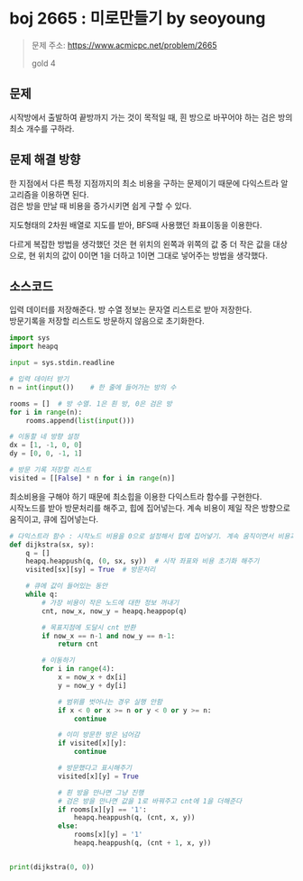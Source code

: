 # boj 2665 : 미로만들기 by seoyoung
> 문제 주소: https://www.acmicpc.net/problem/2665
>
> gold 4

## 문제
시작방에서 출발하여 끝방까지 가는 것이 목적일 때, 흰 방으로 바꾸어야 하는 검은 방의 최소 개수를 구하라.

## 문제 해결 방향
한 지점에서 다른 특정 지점까지의 최소 비용을 구하는 문제이기 때문에 다익스트라 알고리즘을 이용하면 된다.\
검은 방을 만날 때 비용을 증가시키면 쉽게 구할 수 있다.

지도형태의 2차원 배열로 지도를 받아, BFS때 사용했던 좌표이동을 이용한다.

다르게 복잡한 방법을 생각했던 것은 현 위치의 왼쪽과 위쪽의 값 중 더 작은 값을 대상으로, 현 위치의 값이 0이면 1을 더하고 1이면 그대로 넣어주는 방법을 생각했다.

## 소스코드
입력 데이터를 저장해준다. 방 수열 정보는 문자열 리스트로 받아 저장한다. \
방문기록을 저장할 리스트도 방문하지 않음으로 초기화한다.
```python
import sys
import heapq

input = sys.stdin.readline

# 입력 데이터 받기
n = int(input())    # 한 줄에 들어가는 방의 수

rooms = []  # 방 수열. 1은 흰 방, 0은 검은 방
for i in range(n):
    rooms.append(list(input()))

# 이동할 네 방향 설정
dx = [1, -1, 0, 0]
dy = [0, 0, -1, 1]

# 방문 기록 저장할 리스트
visited = [[False] * n for i in range(n)]
```
최소비용을 구해야 하기 때문에 최소힙을 이용한 다익스트라 함수를 구현한다.\
시작노드를 받아 방문처리를 해주고, 힙에 집어넣는다. 계속 비용이 제일 작은 방향으로 움직이고, 큐에 집어넣는다.
```python
# 다익스트라 함수 : 시작노드 비용을 0으로 설정해서 힙에 집어넣기. 계속 움직이면서 비용과 좌표 뽑기.
def dijkstra(sx, sy):
    q = []
    heapq.heappush(q, (0, sx, sy))  # 시작 좌표와 비용 초기화 해주기
    visited[sx][sy] = True  # 방문처리

    # 큐에 값이 들어있는 동안
    while q:
        # 가장 비용이 작은 노드에 대한 정보 꺼내기
        cnt, now_x, now_y = heapq.heappop(q)

        # 목표지점에 도달시 cnt 반환
        if now_x == n-1 and now_y == n-1:
            return cnt

        # 이동하기
        for i in range(4):
            x = now_x + dx[i]
            y = now_y + dy[i]

            # 범위를 벗어나는 경우 실행 안함
            if x < 0 or x >= n or y < 0 or y >= n:
                continue

            # 이미 방문한 방은 넘어감
            if visited[x][y]:
                continue

            # 방문했다고 표시해주기
            visited[x][y] = True

            # 흰 방을 만나면 그냥 진행
            # 검은 방을 만나면 값을 1로 바꿔주고 cnt에 1을 더해준다
            if rooms[x][y] == '1':
                heapq.heappush(q, (cnt, x, y))
            else:
                rooms[x][y] = '1'
                heapq.heappush(q, (cnt + 1, x, y))


print(dijkstra(0, 0))
```